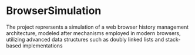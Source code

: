 # BrowserSimulation
The project reprersents a simulation of a web browser history management architecture, modeled after mechanisms employed in modern browsers, utilizing advanced data structures such as doubly linked lists and stack-based implementations
